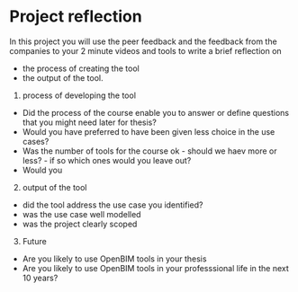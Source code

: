 # Project reflection

In this project you will use the peer feedback and the feedback from the companies to your 2 minute videos and tools to write a brief reflection on

- the process of creating the tool
- the output of the tool.

1. process of developing the tool
- Did the process of the course enable you to answer or define questions that you might need later for thesis?
- Would you have preferred to have been given less choice in the use cases?
- Was the number of tools for the course ok - should we haev more or less? - if so which ones would you leave out?
- Would you
2. output of the tool
- did the tool address the use case you identified?
- was the use case well modelled
- was the project clearly scoped
3. Future
- Are you likely to use OpenBIM tools in your thesis
- Are you likely to use OpenBIM tools in your professsional life in the next 10 years?
